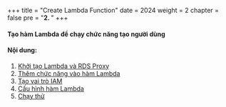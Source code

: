 +++
title = "Create Lambda Function"
date = 2024
weight = 2
chapter = false
pre = "<b>2. </b>"
+++

#### Tạo hàm Lambda để chạy chức năng tạo người dùng

#### Nội dung:
1. [Khởi tạo Lambda và RDS Proxy](1-lambda-rds-proxy)
2. [Thêm chức năng vào hàm Lambda](2-add-lambda-code)
3. [Tạo vai trò IAM](3-iam-creation)
4. [Cấu hình hàm Lambda](4-lambda-configuration)
5. [Chạy thử](5-test-function) 
